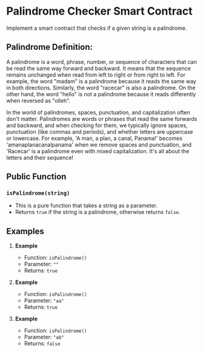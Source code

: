 # Palindrome Checker Smart Contract

Implement a smart contract that checks if a given string is a palindrome.

## Palindrome Definition:

A palindrome is a word, phrase, number, or sequence of characters that can be read the same way forward and backward. It means that the sequence remains unchanged when read from left to right or from right to left. For example, the word "madam" is a palindrome because it reads the same way in both directions. Similarly, the word "racecar" is also a palindrome. On the other hand, the word "hello" is not a palindrome because it reads differently when reversed as "olleh".

In the world of palindromes, spaces, punctuation, and capitalization often don't matter. Palindromes are words or phrases that read the same forwards and backward, and when checking for them, we typically ignore spaces, punctuation (like commas and periods), and whether letters are uppercase or lowercase. For example, 'A man, a plan, a canal, Panama!' becomes 'amanaplanacanalpanama' when we remove spaces and punctuation, and 'Racecar' is a palindrome even with mixed capitalization. It's all about the letters and their sequence!

## Public Function

### `isPalindrome(string)`

- This is a pure function that takes a string as a parameter.
- Returns `true` if the string is a palindrome, otherwise returns `false`.

## Examples

1. **Example**

   - Function: `isPalindrome()`
   - Parameter: `""`
   - Returns: `true`

2. **Example**

   - Function: `isPalindrome()`
   - Parameter: `"aa"`
   - Returns: `true`

3. **Example**
   - Function: `isPalindrome()`
   - Parameter: `"ab"`
   - Returns: `false`
